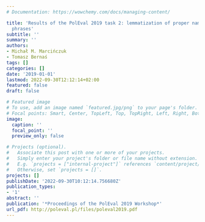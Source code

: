```yaml
---
# Documentation: https://wowchemy.com/docs/managing-content/

title: 'Results of the PolEval 2019 task 2: lemmatization of proper names and multi-word
  phrases'
subtitle: ''
summary: ''
authors:
- Michał M. Marcińczuk
- Tomasz Bernaś
tags: []
categories: []
date: '2019-01-01'
lastmod: 2022-09-30T12:12:14+02:00
featured: false
draft: false

# Featured image
# To use, add an image named `featured.jpg/png` to your page's folder.
# Focal points: Smart, Center, TopLeft, Top, TopRight, Left, Right, BottomLeft, Bottom, BottomRight.
image:
  caption: ''
  focal_point: ''
  preview_only: false

# Projects (optional).
#   Associate this post with one or more of your projects.
#   Simply enter your project's folder or file name without extension.
#   E.g. `projects = ["internal-project"]` references `content/project/deep-learning/index.md`.
#   Otherwise, set `projects = []`.
projects: []
publishDate: '2022-09-30T10:12:14.756680Z'
publication_types:
- '1'
abstract: ''
publication: '*Proceedings of the PolEval 2019 Workshop*'
url_pdf: http://poleval.pl/files/poleval2019.pdf
---
```

